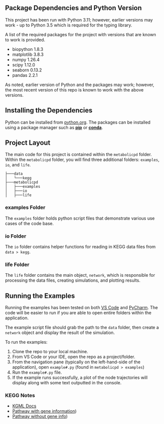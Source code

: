 
## Package Dependencies and Python Version
This project has been run with Python 3.11; however, earlier versions may work - up to Python 3.5 which is required for the typing library.

A list of the required packages for the project with versions that are known to work is provided.
- biopython 1.8.3
- matplotlib 3.8.3
- numpy 1.26.4
- scipy 1.12.0
- seaborn 0.13.2
- pandas 2.2.1

As noted, earlier version of Python and the packages may work; however, the most recent version of this repo is known to work with the above versions.

## Installing the Dependencies

Python can be installed from [python.org](https://www.python.org/).
The packages can be installed using a package manager such as [**pip**](https://pypi.org/project/pip/) or [**conda**](https://conda.io/projects/conda/en/latest/index.html).

## Project Layout

The main code for this project is contained within the ```metabolicpd``` folder.
Within the ```metabolicpd``` folder, you will find three additional folders: ```examples```, ```io```, and ```life```.
```
├───data
│   └───kegg
├───metabolicpd
│   ├───examples
│   ├───io
│   ├───life
```

### examples Folder

The ```examples``` folder holds python script files that demonstrate various use cases of the code base.

### io Folder

The ```io``` folder contains helper functions for reading in KEGG data files from ```data > kegg```.

### life Folder

The ```life``` folder contains the main object, ```network```, which is responsible for processing the data files, creating simulations, and plotting results.


## Running the Examples

Running the examples has been tested on both [VS Code](https://code.visualstudio.com/) and [PyCharm](https://www.jetbrains.com/pycharm/). The code will be easier to run if you are able to open entire folders within the application. 

The example script file should grab the path to the ```data``` folder, then create a ```network``` object and display the result of the simulation.

To run the examples:
1. Clone the repo to your local machine.
2. From VS Code or your IDE, open the repo as a project/folder.
3. From the navigation pane (typically on the left-hand-side of the application), open ```example#.py``` (found in ```metabolicpd > examples```)
4. Run the ```example#.py``` file.
5. If the example runs successfully, a plot of the node trajectories will display along with some text outputted in the console.


### KEGG Notes
- [KGML Docs](https://www.kegg.jp/kegg/xml/docs/)
- [Pathway with gene information](https://www.genome.jp/kegg-bin/show_pathway?mtu01200))
- [Pathway without gene info](https://www.genome.jp/kegg-bin/show_pathway?rn01200))
